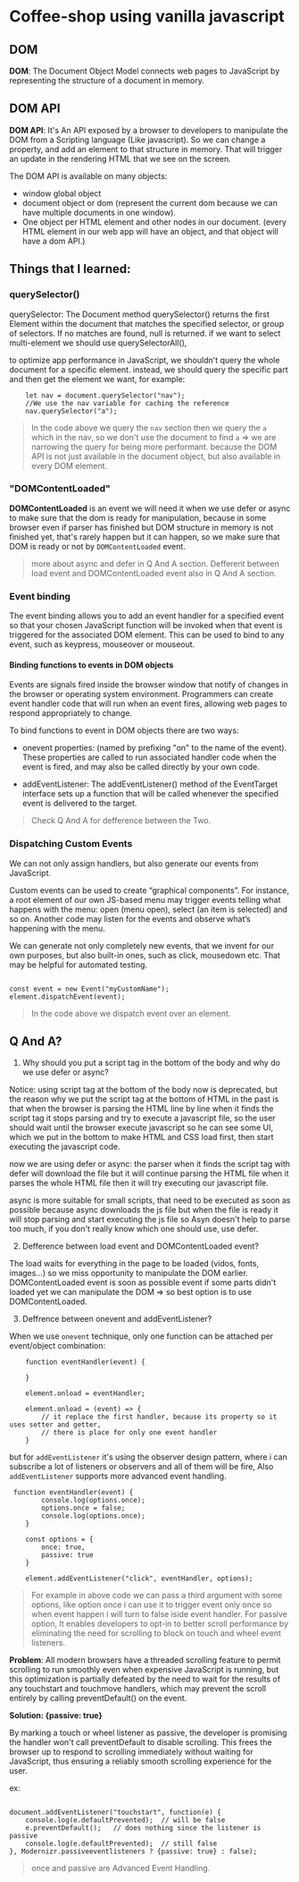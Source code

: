# Coffee-shop using vanilla javascript

## DOM

**DOM**: The Document Object Model connects web pages to JavaScript by representing the structure of a document in memory.

## DOM API

**DOM API**: It's An API exposed by a browser to developers to manipulate the DOM from a Scripting language (Like javascript). So we can change a property, and add an element to that structure in memory. That will trigger an update in the rendering HTML that we see on the screen.

The DOM API is available on many objects: 
- window global object
- document object or dom (represent the current dom because we can have multiple documents in one window).
- One object per HTML element and other nodes in our document. (every HTML element in our web app will have an object, and that object will have a dom API.)

## Things that I learned:

### querySelector()

querySelector: The Document method querySelector() returns the first Element within the document that matches the specified selector, or group of selectors. If no matches are found, null is returned.
if we want to select multi-element we should use querySelectorAll(), 

to optimize app performance in JavaScript, we shouldn't query the whole document for a specific element.
instead, we should query the specific part and then get the element we want, for example: 

```
    let nav = document.querySelector("nav");
    //We use the nav variable for caching the reference
    nav.querySelector("a");

```

> In the code above we query the ```nav``` section then we query the ```a``` which in the nav, so we don't use the document to find ```a``` => we are narrowing the query for being more performant.
because the DOM API  is not just available in the document object, but also available in every DOM element.

### "DOMContentLoaded"

**DOMContentLoaded** is an event we will need it when we use defer or async to make sure that the dom is ready for manipulation, because in some browser even if parser has finished but DOM structure in memory is not finished yet, that's rarely happen but it can happen, so we make sure that DOM is ready or not by ```DOMContentLoaded``` event.
> more about async and defer in Q And A section.
> Defferent between load event and DOMContentLoaded event also in Q And A section.

### Event binding

The event binding allows you to add an event handler for a specified event so that your chosen JavaScript function will be invoked when that event is triggered for the associated DOM element. This can be used to bind to any event, such as keypress, mouseover or mouseout.

#### Binding functions to events in DOM objects

Events are signals fired inside the browser window that notify of changes in the browser or operating system environment. Programmers can create event handler code that will run when an event fires, allowing web pages to respond appropriately to change.

To bind functions to event in DOM objects there are two ways:

- onevent properties: (named by prefixing "on" to the name of the event). These properties are called to run associated handler code when the event is fired, and may also be called directly by your own code.

- addEventListener: The addEventListener() method of the EventTarget interface sets up a function that will be called whenever the specified event is delivered to the target.

> Check Q And A for defference between the Two.

### Dispatching Custom Events

We can not only assign handlers, but also generate our events from JavaScript.

Custom events can be used to create “graphical components”. For instance, a root element of our own JS-based menu may trigger events telling what happens with the menu: open (menu open), select (an item is selected) and so on. Another code may listen for the events and observe what’s happening with the menu.

We can generate not only completely new events, that we invent for our own purposes, but also built-in ones, such as click, mousedown etc. That may be helpful for automated testing.

```

const event = new Event("myCustomName");
element.dispatchEvent(event);

```

> In the code above we dispatch event over an element.

## Q And A?

1. Why should you put a script tag in the bottom of the body and why do we use defer or async?

 Notice: using script tag at the bottom of the body now is deprecated,
 but the reason why we put the script tag at the bottom of HTML in the past is that when the browser is parsing the HTML line by line when it finds the script tag it stops parsing 
 and try to execute a javascript file, so the user should wait until the browser execute javascript so he can see some UI, which we put in the bottom to make HTML and CSS 
 load first, then start executing the javascript code.

 now we are using defer or async: the parser when it finds the script tag with defer will download the file but it will continue parsing the HTML file when it parses 
 the whole HTML file then it will try executing our javascript file.

 async is more suitable for small scripts, that need to be executed as soon as possible because async downloads the js file but when the file is ready it will stop 
 parsing and start executing the js file so Asyn doesn't help to parse too much, if you don't really know which one should use, use defer.

2. Defference between load event and DOMContentLoaded event?

The load waits for everything in the page to be loaded (vidos, fonts, images...) so we miss opportunity to manipulate the DOM earlier. DOMContentLoaded event is soon as possible event if some parts didn't loaded yet we can manipulate the DOM => so best option is to use DOMContentLoaded.

3. Deffrence between onevent and addEventListener?

When we use ``` onevent ``` technique, only one function can be attached per event/object combination:

```
    function eventHandler(event) {

    }

    element.onload = eventHandler;

    element.onload = (event) => {
        // it replace the first handler, because its property so it uses setter and getter,
        // there is place for only one event handler
    }

```

but for ``` addEventListener ``` it's using the observer design pattern, where i can subscribe a lot of listeners or observers and all of them will be fire, Also ``` addEventListener ``` supports more advanced event handling.

```
 function eventHandler(event) {
        console.log(options.once);
        options.once = false;
        console.log(options.once);
    }
    
    const options = {
        once: true,
        passive: true
    }
    
    element.addEventListener("click", eventHandler, options);

```

> For example in above code we can pass a third argument with some options, like option once i can use it to trigger event only once so when event happen i will turn to false iside event handler.
> For passive option, It enables developers to opt-in to better scroll performance by eliminating the need for scrolling to block on touch and wheel event listeners.

**Problem**: All modern browsers have a threaded scrolling feature to permit scrolling to run smoothly even when expensive JavaScript is running, but this optimization is partially defeated by the need to wait for the results of any touchstart and touchmove handlers, which may prevent the scroll entirely by calling preventDefault() on the event.

**Solution: {passive: true}**

By marking a touch or wheel listener as passive, the developer is promising the handler won't call preventDefault to disable scrolling. This frees the browser up to respond to scrolling immediately without waiting for JavaScript, thus ensuring a reliably smooth scrolling experience for the user.

ex: 

```

document.addEventListener("touchstart", function(e) {
    console.log(e.defaultPrevented);  // will be false
    e.preventDefault();   // does nothing since the listener is passive
    console.log(e.defaultPrevented);  // still false
}, Modernizr.passiveeventlisteners ? {passive: true} : false);

```

> once and passive are Advanced Event Handling.

